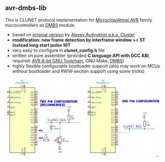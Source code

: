 ## avr-dmbs-lib

This is CLUNET protocol implementation for [Microchip/Atmel AVR](https://www.microchip.com/design-centers/8-bit/avr-mcus/get-started-now) family microcontrollers as [DMBS](https://github.com/abcminiuser/dmbs) module.

* based on [original version](https://github.com/ClusterM/clunet)  by [Alexey Avdyukhin a.k.a. Cluster](https://clusterrr.com/) 
* **modification: new frame detection by interframe window >= 5T instead long start pulse 10T**
* very easy to configure in **clunet_config.h** file
* written on pure assembler (provided **C language API with GCC ABI**, required: [AVR 8-bit GNU Toolchain](https://www.microchip.com/mplab/avr-support/avr-and-arm-toolchains-c-compilers), GNU Make, [DMBS](https://github.com/abcminiuser/dmbs))
* highly flexible configurable bootloader support (also may work on MCUs without bootloader and RWW-section support using some tricks)


![Example schematic Alt](img/schematic.png  "Example schematic")
